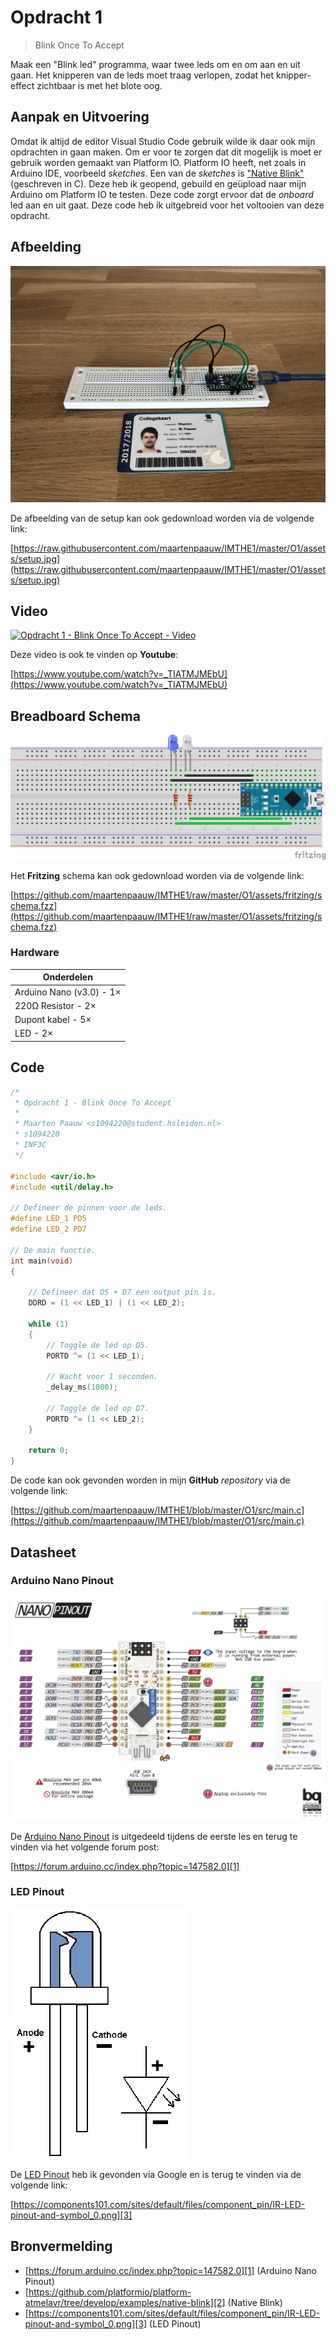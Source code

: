 # Opdracht 1

> Blink Once To Accept

Maak een "Blink led" programma, waar twee leds om en om aan en uit gaan. Het knipperen van de leds moet traag verlopen, zodat het knipper-effect zichtbaar is met het blote oog.

## Aanpak en Uitvoering

Omdat ik altijd de editor Visual Studio Code gebruik wilde ik daar ook mijn opdrachten in gaan maken. Om er voor te zorgen dat dit mogelijk is moet er gebruik worden gemaakt van Platform IO. Platform IO heeft, net zoals in Arduino IDE, voorbeeld *sketches*. Een van de *sketches* is ["Native Blink"][2] (geschreven in C). Deze heb ik geopend, gebuild en geüpload naar mijn Arduino om Platform IO te testen. Deze code zorgt ervoor dat de *onboard* led aan en uit gaat. Deze code heb ik uitgebreid voor het voltooien van deze opdracht.

## Afbeelding

![Opdracht 1 - Blink Once To Accept - Afbeelding](assets/setup.jpg)

De afbeelding van de setup kan ook gedownload worden via de volgende link:

[https://raw.githubusercontent.com/maartenpaauw/IMTHE1/master/O1/assets/setup.jpg](https://raw.githubusercontent.com/maartenpaauw/IMTHE1/master/O1/assets/setup.jpg)

## Video

[![Opdracht 1 - Blink Once To Accept - Video](https://img.youtube.com/vi/_TIATMJMEbU/maxresdefault.jpg)](https://www.youtube.com/watch?v=_TIATMJMEbU)

Deze video is ook te vinden op **Youtube**:

[https://www.youtube.com/watch?v=_TIATMJMEbU](https://www.youtube.com/watch?v=_TIATMJMEbU)

## Breadboard Schema

[![Opdracht 1 - Blink Once To Accept - Schema](assets/fritzing/schema.png)](https://raw.githubusercontent.com/maartenpaauw/IMTHE1/master/O1/assets/fritzing/schema.png)

Het **Fritzing** schema kan ook gedownload worden via de volgende link:

[https://github.com/maartenpaauw/IMTHE1/raw/master/O1/assets/fritzing/schema.fzz](https://github.com/maartenpaauw/IMTHE1/raw/master/O1/assets/fritzing/schema.fzz)

### Hardware

| Onderdelen               |
| ------------------------ |
| Arduino Nano (v3.0) - 1× |
| 220Ω Resistor - 2×       |
| Dupont kabel - 5×        |
| LED - 2×                 |

## Code

```c
/*
 * Opdracht 1 - Blink Once To Accept
 * 
 * Maarten Paauw <s1094220@student.hsleiden.nl>
 * s1094220
 * INF3C
 */

#include <avr/io.h>
#include <util/delay.h>

// Defineer de pinnen voor de leds.
#define LED_1 PD5
#define LED_2 PD7

// De main functie.
int main(void)
{

    // Defineer dat D5 + D7 een output pin is.
    DDRD = (1 << LED_1) | (1 << LED_2);

    while (1)
    {
        // Toggle de led op D5.
        PORTD ^= (1 << LED_1);

        // Wacht voor 1 seconden.
        _delay_ms(1000);

        // Toggle de led op D7.
        PORTD ^= (1 << LED_2);
    }

    return 0;
}
```

De code kan ook gevonden worden in mijn **GitHub** *repository* via de volgende link:

[https://github.com/maartenpaauw/IMTHE1/blob/master/O1/src/main.c](https://github.com/maartenpaauw/IMTHE1/blob/master/O1/src/main.c)

## Datasheet

### Arduino Nano Pinout

![Arduino Nano Pinout](assets/data_sheets/nano.png)

De [Arduino Nano Pinout][1] is uitgedeeld tijdens de eerste les en terug te vinden via het volgende forum post:

[https://forum.arduino.cc/index.php?topic=147582.0][1]

### LED Pinout

![LED Pinout](assets/data_sheets/led.png)

De [LED Pinout][3] heb ik gevonden via Google en is terug te vinden via de volgende link:

[https://components101.com/sites/default/files/component_pin/IR-LED-pinout-and-symbol_0.png][3]

## Bronvermelding

* [https://forum.arduino.cc/index.php?topic=147582.0][1] (Arduino Nano Pinout)
* [https://github.com/platformio/platform-atmelavr/tree/develop/examples/native-blink][2] (Native Blink)
* [https://components101.com/sites/default/files/component_pin/IR-LED-pinout-and-symbol_0.png][3] (LED Pinout)

[1]: https://forum.arduino.cc/index.php?topic=147582.0 "Arduino Nano Pinout"
[2]: https://github.com/platformio/platform-atmelavr/tree/develop/examples/native-blink "Native Blink"
[3]: https://components101.com/sites/default/files/component_pin/IR-LED-pinout-and-symbol_0.png "LED Pinout"